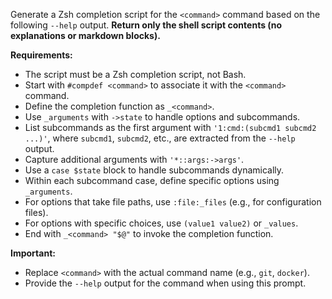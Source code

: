 Generate a Zsh completion script for the `<command>` command based on the following `--help` output. **Return only the shell script contents (no explanations or markdown blocks).**

**Requirements:**

- The script must be a Zsh completion script, not Bash.
- Start with `#compdef <command>` to associate it with the `<command>` command.
- Define the completion function as `_<command>`.
- Use `_arguments` with `->state` to handle options and subcommands.
- List subcommands as the first argument with `'1:cmd:(subcmd1 subcmd2 ...)'`, where `subcmd1`, `subcmd2`, etc., are extracted from the `--help` output.
- Capture additional arguments with `'*::args:->args'`.
- Use a `case $state` block to handle subcommands dynamically.
- Within each subcommand case, define specific options using `_arguments`.
- For options that take file paths, use `:file:_files` (e.g., for configuration files).
- For options with specific choices, use `(value1 value2)` or `_values`.
- End with `_<command> "$@"` to invoke the completion function.

**Important:**

- Replace `<command>` with the actual command name (e.g., `git`, `docker`).
- Provide the `--help` output for the command when using this prompt.
